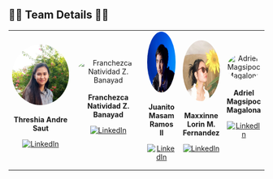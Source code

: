 <h2>👨‍💻 Team Details 👨‍💻</h2>

<table align="center" width="100%">
  <tr>
    <!-- Threshia -->
    <td align="center" width="50%">
      <img src="src/assets/img/Threshia.png" alt="Threshia Andre Saut" style="border-radius: 50%; width: 120px; height: 120px;"><br><br>
      <strong>Threshia Andre Saut</strong><br>
      <p align="center">
        <a href="https://www.linkedin.com/in/threshia-saut-b74055316/">
          <img src="https://img.shields.io/badge/LinkedIn-0077B5?style=for-the-badge&logo=linkedin&logoColor=white" alt="LinkedIn" />
        </a>
      </p>
    </td>
    <!-- Franchezca -->
    <td align="center" width="50%">
      <img src="src/assets/img/Francheska.png" alt="Franchezca Natividad Z. Banayad" style="border-radius: 50%; width: 120px; height: 120px;"><br><br>
      <strong>Franchezca Natividad Z. Banayad</strong><br>
      <p align="center">
        <a href="https://www.linkedin.com/in/juanitoramos/">
          <img src="https://img.shields.io/badge/LinkedIn-0077B5?style=for-the-badge&logo=linkedin&logoColor=white" alt="LinkedIn" />
        </a>
      </p>
    </td>
    <!-- Juanito -->
    <td align="center" width="50%">
      <img src="src/assets/img/juanito.png" alt="Juanito Masam Ramos II" style="border-radius: 50%; width: 120px; height: 120px;"><br><br>
      <strong>Juanito Masam Ramos II</strong><br>
      <p align="center">
        <a href="https://www.linkedin.com/in/threshia-saut-b74055316/">
          <img src="https://img.shields.io/badge/LinkedIn-0077B5?style=for-the-badge&logo=linkedin&logoColor=white" alt="LinkedIn" />
        </a>
      </p>
    </td>
    <!-- Maxxine -->
    <td align="center" width="50%">
      <img src="src/assets/img/max.png" alt="Threshia Andre Saut" style="border-radius: 50%; width: 120px; height: 120px;"><br><br>
      <strong>Maxxinne Lorin M. Fernandez</strong><br>
      <p align="center">
        <a href="https://www.linkedin.com/in/maxxinne-fernandez-364776336/">
          <img src="https://img.shields.io/badge/LinkedIn-0077B5?style=for-the-badge&logo=linkedin&logoColor=white" alt="LinkedIn" />
        </a>
      </p>
    </td>
    <!-- Adriel -->
    <td align="center" width="50%">
      <img src="src/assets/img/Adriel.png" alt="Adriel Magsipoc Magalona" style="border-radius: 50%; width: 120px; height: 120px;"><br><br>
      <strong>Adriel Magsipoc Magalona</strong><br>
      <p align="center">
        <a href="https://www.linkedin.com/in/threshia-saut-b74055316/">
          <img src="https://img.shields.io/badge/LinkedIn-0077B5?style=for-the-badge&logo=linkedin&logoColor=white" alt="LinkedIn" />
        </a>
      </p>
    </td>
    
  </tr>
</table>